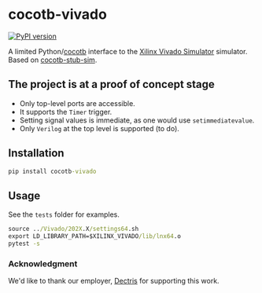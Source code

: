 # cocotb-vivado
[![PyPI version](https://badge.fury.io/py/cocotb-vivado.svg)](https://pypi.org/project/cocotb-vivado/)

A limited Python/[cocotb](https://github.com/cocotb/cocotb/) interface to the [Xilinx Vivado Simulator](https://docs.xilinx.com/v/u/en-US/dh0010-vivado-simulation-hub) simulator. 
Based on [cocotb-stub-sim](https://github.com/fvutils/cocotb-stub-sim).

## The project is at a proof of concept stage

- Only top-level ports are accessible.
- It supports the `Timer` trigger.
- Setting signal values is immediate, as one would use `setimmediatevalue`. 
- Only `Verilog` at the top level is supported (to do).

## Installation

```cmd
pip install cocotb-vivado
```

## Usage

See the `tests` folder for examples.

```cmd
source ../Vivado/202X.X/settings64.sh
export LD_LIBRARY_PATH=$XILINX_VIVADO/lib/lnx64.o
pytest -s
```

### Acknowledgment

We'd like to thank our employer, [Dectris](https://dectris.com/) for supporting this work.
